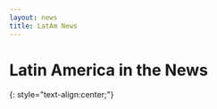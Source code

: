 ```yaml
---
layout: news
title: LatAm News  
---
```


# Latin America in the News 
{: style="text-align:center;"}



